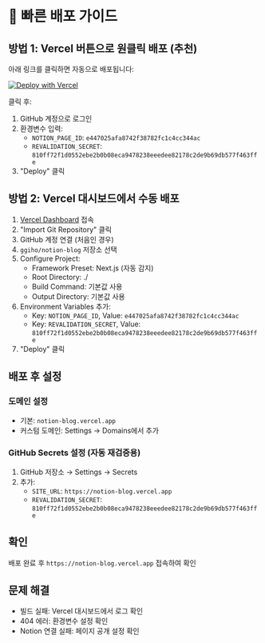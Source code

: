 # 🚀 빠른 배포 가이드

## 방법 1: Vercel 버튼으로 원클릭 배포 (추천)

아래 링크를 클릭하면 자동으로 배포됩니다:

[![Deploy with Vercel](https://vercel.com/button)](https://vercel.com/new/clone?repository-url=https%3A%2F%2Fgithub.com%2Fggiho%2Fnotion-blog&env=NOTION_PAGE_ID,REVALIDATION_SECRET&envDescription=Required%20environment%20variables&envLink=https%3A%2F%2Fgithub.com%2Fggiho%2Fnotion-blog%23environment-variables&project-name=notion-blog&repository-name=notion-blog)

클릭 후:
1. GitHub 계정으로 로그인
2. 환경변수 입력:
   - `NOTION_PAGE_ID`: `e447025afa8742f38782fc1c4cc344ac`
   - `REVALIDATION_SECRET`: `810ff72f1d0552ebe2b0b08eca9478238eeedee82178c2de9b69db577f463ffe`
3. "Deploy" 클릭

## 방법 2: Vercel 대시보드에서 수동 배포

1. [Vercel Dashboard](https://vercel.com/new) 접속
2. "Import Git Repository" 클릭
3. GitHub 계정 연결 (처음인 경우)
4. `ggiho/notion-blog` 저장소 선택
5. Configure Project:
   - Framework Preset: Next.js (자동 감지)
   - Root Directory: ./
   - Build Command: 기본값 사용
   - Output Directory: 기본값 사용
6. Environment Variables 추가:
   - Key: `NOTION_PAGE_ID`, Value: `e447025afa8742f38782fc1c4cc344ac`
   - Key: `REVALIDATION_SECRET`, Value: `810ff72f1d0552ebe2b0b08eca9478238eeedee82178c2de9b69db577f463ffe`
7. "Deploy" 클릭

## 배포 후 설정

### 도메인 설정
- 기본: `notion-blog.vercel.app`
- 커스텀 도메인: Settings → Domains에서 추가

### GitHub Secrets 설정 (자동 재검증용)
1. GitHub 저장소 → Settings → Secrets
2. 추가:
   - `SITE_URL`: `https://notion-blog.vercel.app`
   - `REVALIDATION_SECRET`: `810ff72f1d0552ebe2b0b08eca9478238eeedee82178c2de9b69db577f463ffe`

## 확인
배포 완료 후 `https://notion-blog.vercel.app` 접속하여 확인

## 문제 해결
- 빌드 실패: Vercel 대시보드에서 로그 확인
- 404 에러: 환경변수 설정 확인
- Notion 연결 실패: 페이지 공개 설정 확인